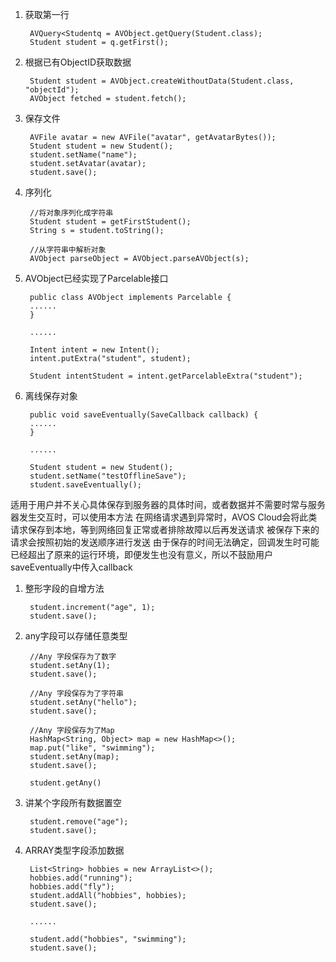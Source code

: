 1. 获取第一行

		AVQuery<Studentq = AVObject.getQuery(Student.class);
		Student student = q.getFirst();

2. 根据已有ObjectID获取数据

		Student student = AVObject.createWithoutData(Student.class, "objectId");
    	AVObject fetched = student.fetch();

3. 保存文件

		AVFile avatar = new AVFile("avatar", getAvatarBytes());
    	Student student = new Student();
    	student.setName("name");
    	student.setAvatar(avatar);
    	student.save();

4. 序列化

		//将对象序列化成字符串
		Student student = getFirstStudent();
    	String s = student.toString();
    
		//从字符串中解析对象
    	AVObject parseObject = AVObject.parseAVObject(s);

1. AVObject已经实现了Parcelable接口

		public class AVObject implements Parcelable {
		......
		}

		......

		Intent intent = new Intent();
    	intent.putExtra("student", student);

    	Student intentStudent = intent.getParcelableExtra("student");

1. 离线保存对象

		public void saveEventually(SaveCallback callback) {
		......
		}
		
		......

		Student student = new Student();
    	student.setName("testOfflineSave");
    	student.saveEventually();
适用于用户并不关心具体保存到服务器的具体时间，或者数据并不需要时常与服务器发生交互时，可以使用本方法 在网络请求遇到异常时，AVOS Cloud会将此类请求保存到本地，等到网络回复正常或者排除故障以后再发送请求 被保存下来的请求会按照初始的发送顺序进行发送
由于保存的时间无法确定，回调发生时可能已经超出了原来的运行环境，即便发生也没有意义，所以不鼓励用户saveEventually中传入callback

1. 整形字段的自增方法

		student.increment("age", 1);
    	student.save();
		
1. any字段可以存储任意类型
		
		//Any 字段保存为了数字
		student.setAny(1);
    	student.save();

		//Any 字段保存为了字符串
    	student.setAny("hello");
    	student.save();

		//Any 字段保存为了Map
    	HashMap<String, Object> map = new HashMap<>();
    	map.put("like", "swimming");
    	student.setAny(map);
    	student.save();

		student.getAny()

1. 讲某个字段所有数据置空

		student.remove("age");
    	student.save();

1. ARRAY类型字段添加数据

		List<String> hobbies = new ArrayList<>();
	    hobbies.add("running");
	    hobbies.add("fly");
	    student.addAll("hobbies", hobbies);
	    student.save();

		......

		student.add("hobbies", "swimming");
    	student.save();



























